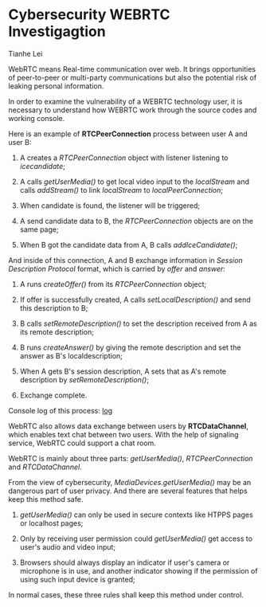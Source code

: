 # Cybersecurity WEBRTC Investigagtion

Tianhe Lei

WebRTC means Real-time communication over web. It brings opportunities of peer-to-peer or multi-party communications but also the potential risk of leaking personal information.

In order to examine the vulnerability of a WEBRTC technology user, it is necessary to understand how WEBRTC work through the source codes and working console.


Here is an example of **RTCPeerConnection** process between user A and user B:

1) A creates a *RTCPeerConnection* object with listener listening to *icecandidate*;

2) A calls *getUserMedia()* to get local video input to the *localStream* and calls *addStream()* to link *localStream* to  *localPeerConnection*;

3) When candidate is found, the listener will be triggered;

4) A send candidate data to B, the *RTCPeerConnection* objects are on the same page;

5) When B got the candidate data from A, B calls *addIceCandidate()*;


And inside of this connection, A and B exchange information in *Session Description Protocol* format, which is carried by *offer* and *answer*:

1) A runs *createOffer()* from its *RTCPeerConnection* object;

2) If offer is successfully created, A calls *setLocalDescription()* and send this description to B;

3) B calls *setRemoteDescription()* to set the description received from A as its remote description;

4) B runs *createAnswer()* by giving the remote description and set the answer as B's localdescription;

5) When A gets B's session description, A sets that as A's remote description by *setRemoteDescription()*;

6) Exchange complete.

Console log of this process: [log](https://github.com/ryan2214/EC601/blob/master/log/127.0.0.1-1600005576370.log)


WebRTC also allows data exchange between users by **RTCDataChannel**, which enables text chat between two users. With the help of signaling service, WebRTC could support a chat room.


WebRTC is mainly about three parts: *getUserMedia()*, *RTCPeerConnection* and *RTCDataChannel*.

From the view of cybersecurity, *MediaDevices.getUserMedia()* may be an dangerous part of user privacy. And there are several features that helps keep this method safe.

1) *getUserMedia()* can only be used in secure contexts like HTPPS pages or localhost pages;

2) Only by receiving user permission could *getUserMedia()* get access to user's audio and video input;

3) Browsers should always display an indicator if user's camera or microphone is in use, and another indicator showing if the permission of using such input device is granted;

In normal cases, these three rules shall keep this method under control.

